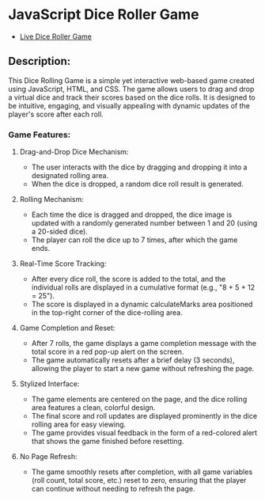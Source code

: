 # JavaScript Dice Roller Game

- [Live Dice Roller Game](https://dicerolling-game.netlify.app/)

## Description:

This Dice Rolling Game is a simple yet interactive web-based game created using JavaScript, HTML, and CSS. The game allows users to drag and drop a virtual dice and track their scores based on the dice rolls. It is designed to be intuitive, engaging, and visually appealing with dynamic updates of the player's score after each roll.

### Game Features:

1.  Drag-and-Drop Dice Mechanism:

    - The user interacts with the dice by dragging and dropping it into a designated rolling area.
    - When the dice is dropped, a random dice roll result is generated.

2.  Rolling Mechanism:

    - Each time the dice is dragged and dropped, the dice image is updated with a randomly generated number between 1 and 20 (using a 20-sided dice).
    - The player can roll the dice up to 7 times, after which the game ends.

3.  Real-Time Score Tracking:

    - After every dice roll, the score is added to the total, and the individual rolls are displayed in a cumulative format (e.g., "8 + 5 + 12 = 25").
    - The score is displayed in a dynamic calculateMarks area positioned in the top-right corner of the dice-rolling area.

4.  Game Completion and Reset:

    - After 7 rolls, the game displays a game completion message with the total score in a red pop-up alert on the screen.
    - The game automatically resets after a brief delay (3 seconds), allowing the player to start a new game without refreshing the page.

5.  Stylized Interface:

    - The game elements are centered on the page, and the dice rolling area features a clean, colorful design.
    - The final score and roll updates are displayed prominently in the dice rolling area for easy viewing.
    - The game provides visual feedback in the form of a red-colored alert that shows the game finished before resetting.

6.  No Page Refresh:

    - The game smoothly resets after completion, with all game variables (roll count, total score, etc.) reset to zero, ensuring that the player can continue without needing to refresh the page.
